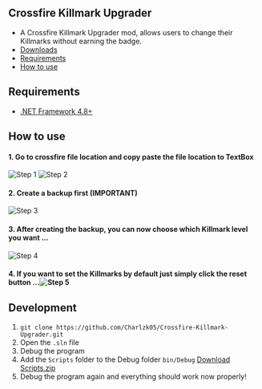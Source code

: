 ## Crossfire Killmark Upgrader
- A Crossfire Killmark Upgrader mod, allows users to change their Killmarks without earning the badge.
- [Downloads](https://github.com/Charlzk05/Crossfire-Killmark-Upgrader/releases)
- [Requirements](https://github.com/Charlzk05/Crossfire-Killmark-Upgrader#Requirements)
- [How to use](https://github.com/Charlzk05/Crossfire-Killmark-Upgrader#Howtouse)

## Requirements
- [.NET Framework 4.8+](https://dotnet.microsoft.com/en-us/download/dotnet-framework/net48)

## How to use
#### 1. Go to crossfire file location and copy paste the file location to TextBox
![Step 1](https://user-images.githubusercontent.com/104715127/208361872-33e33006-382a-4e3d-b2e2-739f8b7f5b7b.png)
![Step 2](https://user-images.githubusercontent.com/104715127/208361876-4de18b41-50c8-4f1b-b460-0d35bfbc7946.png)
#### 2. Create a backup first (IMPORTANT)
![Step 3](https://user-images.githubusercontent.com/104715127/208362092-72e46ed8-0e04-469a-bbcf-0b84ec1dd6d7.png)
#### 3. After creating the backup, you can now choose which Killmark level you want ...
![Step 4](https://user-images.githubusercontent.com/104715127/208362191-41917ec8-f258-4008-8f2c-6a114061738a.png)
#### 4. If you want to set the Killmarks by default just simply click the reset button ...![Step 5](https://user-images.githubusercontent.com/104715127/208362273-44cba61d-9955-41f3-89f1-e9d35facad69.png)

## Development
1. ``git clone https://github.com/Charlzk05/Crossfire-Killmark-Upgrader.git``
2. Open the ``.sln`` file
3. Debug the program
4. Add the ``Scripts`` folder to the Debug folder ``bin/Debug`` [Download Scripts.zip](https://github.com/Charlzk05/Crossfire-Killmark-Upgrader/files/10256510/Scripts.zip)
5. Debug the program again and everything should work now properly!
